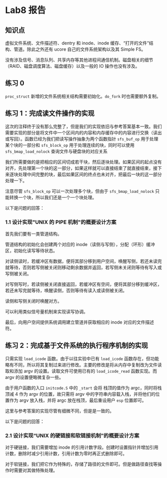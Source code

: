 # Lab8 报告

## 知识点

虚拟文件系统、文件描述符、dentry 和 inode、inode 缓存、“打开的文件”结构、管道。除此之外还有 ucore 自己的文件系统架构以及其 Simple FS。

没有涉及信号、消息队列、共享内存等其他进程间通信机制。磁盘相关的细节（RAID、磁盘调度算法、磁盘缓存）以及一般的 IO 操作也没有涉及。

## 练习 0

`proc_struct` 新增的文件系统相关结构需要初始化。`do_fork` 时也需要额外复制。

## 练习 1：完成读文件操作的实现

这次的注释终于没有那么完整了，但是我们的实现依旧与参考答案基本一致。我们需要实现的部分是将文件中一个区间内的内容和内存缓存中的内容进行交换（读出或写回）。函数已经为我们把读写操作抽象为两个函数指针 `sfs_buf_op` 用于处理某个块的一部分和 `sfs_block_op` 用于处理连续的块，同时可以使用 `sfs_bmap_load_nolock` 查询文件与硬盘块的对应关系

我们所需要做的是把相应的区间切成若干块，然后逐块处理。如果区间的起点没有对齐，先处理第一个块的这一部分，如果这样就可以直接结束了就直接结束，接下来逐块处理中间完整的块，最后如果区间的终点也未对齐，把最后一块的这一部分处理一下。

注意尽管 `sfs_block_op` 可以一次处理多个块，但由于 `sfs_bmap_load_nolock` 只能转换一个块，所以我们还是一个一个块处理。

以下是问题的回答：

### 1.1 设计实现"UNIX 的 PIPE 机制"的概要设计方案

首先我们要有一类管道结构。

管道结构的初始化会创建两个对应的 inode（读侧与写侧），分配（环形）缓冲区，初始化读写等待状态。

对读侧读时，若缓冲区有数据，便将其部分移到用户空间，唤醒写侧，若还未读完就等待，否则若写侧被关闭则移动剩余数据并返回，若写侧未关闭则等待有写入或写侧被关闭。

对写侧写时，若读侧被关闭直接返回，若缓冲区有空间，便将其部分移到缓冲区，若还未写完就等待，唤醒读侧，否则等待有读入或读侧被关闭。

读侧和写侧关闭时唤醒对方。

可以利用类似信号量机制来实现读写协调。

最后，向用户空间提供系统调用建立管道并获取相应的 inode 对应的文件描述符。

## 练习 2：完成基于文件系统的执行程序机制的实现

只需实现 `load_icode` 函数。由于以往实验中已有 `load_icode` 函数存在，但功能略有不同，所以将其复制过来进行修改。主要的修改是将从内存中复制改为文件读取和添加 argv 的设置。读取文件可使用已有的 `load_icode_read` 函数实现。而 argv 的设置便略微复杂一些。

由于用户函数的入口 `initcode.S` 中的 `_start` 会将 栈顶的值作为 argc，同时将栈顶减 4 作为 argv 的位置，故只需将 argv 中的字符串内容载入栈，并将他们的位置作为 argv 放入栈，并将 argc 放在栈顶，最后重设用户 `esp` 位置即可。

这里与参考答案的实现尽管有细微不同，但是是一致的。

以下是问题的回答：

### 2.1 设计实现“UNIX 的硬链接和软链接机制”的概要设计方案

对于硬链接，我们需要增加 inode 的引用计数字段。创建时设置指针并增加引用计数，删除时减少引用计数，引用计数为零时再正式删除即可。

对于软链接，我们把它作为特殊的，存储了路径的文件即可。但是做路径查找等操作时需要对其做特殊处理。
